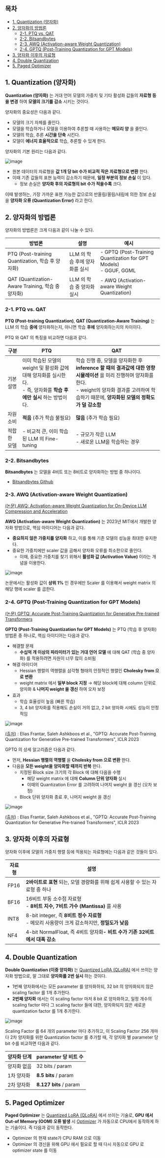 ## 목차

* [1. Quantization (양자화)](#1-quantization-양자화)
* [2. 양자화의 방법론](#2-양자화의-방법론)
  * [2-1. PTQ vs. QAT](#2-1-ptq-vs-qat)
  * [2-2. Bitsandbytes](#2-2-bitsandbytes)
  * [2-3. AWQ (Activation-aware Weight Quantization)](#2-3-awq-activation-aware-weight-quantization)
  * [2-4. GPTQ (Post-Training Quantization for GPT Models)](#2-4-gptq-post-training-quantization-for-gpt-models)
* [3. 양자화 이후의 자료형](#3-양자화-이후의-자료형)
* [4. Double Quantization](#4-double-quantization)
* [5. Paged Optimizer](#5-paged-optimizer)

## 1. Quantization (양자화)

**Quantization (양자화)** 는 거대 언어 모델의 가중치 및 기타 활성화 값들의 **자료형 등을 변경** 하여 **모델의 크기를 감소** 시키는 것이다.

양자화의 중요성은 다음과 같다.

* 모델의 크기 자체를 줄인다.
* 모델을 학습하거나 모델을 이용하여 추론할 때 사용하는 **메모리 양** 을 줄인다.
* 모델의 학습, 추론 **시간을 단축** 시킨다.
* 모델이 **에너지 효율적으로** 학습, 추론할 수 있게 한다.

양자화의 기본 원리는 다음과 같다.

![image](images/Quantization_1.PNG)

* 원본 데이터의 자료형을 **값 1개 당 bit 수가 비교적 작은 자료형으로 변환** 한다.
* 이때 기존 값들의 표현 능력이 감소하기 때문에, **일정 부분의 정보 손실** 이 있다.
  * 정보 손실은 **양자화 후의 자료형의 bit 수가 적을수록** 크다.

이때 발생하는, 가장 가까운 표현 가능한 값으로의 반올림/올림/내림에 의한 정보 손실을 **양자화 오류 (Quantization Error)** 라고 한다.

## 2. 양자화의 방법론

양자화의 방법론은 크게 다음과 같이 나눌 수 있다.

| 방법론                                         | 설명                  | 예시                                                                 |
|---------------------------------------------|---------------------|--------------------------------------------------------------------|
| PTQ (Post-training Quantization, 학습 후 양자화)  | LLM 의 학습 후에 양자화를 실시 | - GPTQ (Post-Training Quantization for GPT Models)<br>- GGUF, GGML |
| QAT (Quantization-Aware Training, 학습 중 양자화) | LLM 의 학습 중 양자화 실시   | - AWQ (Activation-aware Weight Quantization)                       |

### 2-1. PTQ vs. QAT

**PTQ (Post-training Quantization)**, **QAT (Quantization-Aware Training)** 는 LLM 의 학습 **중에** 양자화하는지, 아니면 학습 **후에** 양자화하는지의 차이이다.

PTQ 와 QAT 의 특징을 비교하면 다음과 같다.

| 구분     | PTQ                                                                          | QAT                                                                                                                                    |
|--------|------------------------------------------------------------------------------|----------------------------------------------------------------------------------------------------------------------------------------|
| 기본 설명  | 이미 학습된 모델의 weight 및 활성화 값에 대해 양자화를 실시한다.<br>- 즉, 양자화를 **학습 후에만 실시** 하는 방법이다. | 학습 진행 중, 모델을 양자화한 후 **inference 할 때의 결과값에 대한 영향 시뮬레이션** 을 미리 진행하며 양자화를 한다.<br>- weight의 양자화 결과를 고려하여 학습하기 때문에, **양자화된 모델의 정확도가 덜 감소함** |
| 자원 소비  | **적음** (추가 학습 불필요)                                                           | **많음** (추가 학습 필요)                                                                                                                      |
| 적합한 모델 | - 비교적 큰, 이미 학습된 LLM 의 Fine-tuning                                            | - 규모가 작은 LLM<br>- 새로운 LLM을 학습하는 경우                                                                                                     |

### 2-2. Bitsandbytes

**Bitsandbytes** 는 모델을 4비트 또는 8비트로 양자화하는 방법 중 하나이다.

* [Bitsandbytes Github](https://github.com/bitsandbytes-foundation/bitsandbytes)

### 2-3. AWQ (Activation-aware Weight Quantization)

[(논문) AWQ: Activation-aware Weight Quantization for On-Device LLM Compression and Acceleration](https://arxiv.org/pdf/2306.00978)

**AWQ (Activation-aware Weight Quantization)** 는 2023년 MIT에서 개발한 양자화 방법으로, 핵심 아이디어는 다음과 같다.

* **중요하지 않은 가중치를 양자화** 하고, 이를 통해 기존 모델의 성능을 최대한 유지한다.
* 중요한 가중치에만 scaler 값을 곱해서 양자화 오류를 최소한으로 줄인다.
  * 이때, 중요한 가중치를 찾기 위해서 **활성화 값 (Activation Value)** 이라는 개념을 이용한다.

![image](images/Quantization_2.PNG)

논문에서는 활성화 값이 **상위 1%** 인 경우에만 Scaler 를 이용해서 weight matrix 의 해당 행에 scaler 를 곱한다.

### 2-4. GPTQ (Post-Training Quantization for GPT Models)

[(논문) GPTQ: Accurate Post-Training Quantization for Generative Pre-trained Transformers](https://arxiv.org/pdf/2210.17323)

**GPTQ (Post-Training Quantization for GPT Models)** 는 PTQ (학습 후 양자화) 방법론 중 하나로, 핵심 아이디어는 다음과 같다.

* 해결할 문제
  * **수십억 개 이상의 파라미터가 있는 거대 언어 모델** 에 대해 QAT (학습 중 양자화) 를 적용하려면 자원이 너무 많이 소비됨
* 해결 아이디어
  * Hessian 행렬의 역행렬을 삼각형 형태의 안정적인 행렬인 **Cholesky from 으로 변환**
  * weight matrix 에서 **일부 block 지정** → 해당 block에 대해 column 단위로 양자화 & **나머지 weight 을 갱신** 하여 오차 보정
* 효과
  * 학습 효율성이 높음 (빠른 학습) 
  * 3, 4 bit 양자화를 적용해도 손실이 거의 없고, 2 bit 양자화 시에도 성능이 안정적임 

![image](images/Quantization_3.PNG)

[(출처)](https://arxiv.org/pdf/2210.17323) : Elias Frantar, Saleh Ashkboos et al., "GPTQ: Accurate Post-Training Quantization for Generative Pre-trained Transformers", ICLR 2023

GPTQ 의 상세 알고리즘은 다음과 같다.

* 먼저, **Hessian 행렬의 역행렬** 을 **Cholesky from 으로 변환** 한다.
* 다음을 **모든 weight을 양자화할 때까지 반복** 한다.
  * 지정된 Block size 크기의 각 Block 에 대해 다음을 수행
    * 해당 weight matrix 에 대해 **Column 단위 양자화** 실시
    * 이때의 Quantization Error 를 고려하여 나머지 weight 을 갱신 (오차 보정)
  * Block 단위 양자화 종료 후, 나머지 weight 을 갱신

![image](images/Quantization_4.PNG)

[(출처)](https://arxiv.org/pdf/2210.17323) : Elias Frantar, Saleh Ashkboos et al., "GPTQ: Accurate Post-Training Quantization for Generative Pre-trained Transformers", ICLR 2023

## 3. 양자화 이후의 자료형

양자화 이후에 모델의 가중치 행렬 등에 적용되는 자료형에는 다음과 같은 것들이 있다.

| 자료형  | 설명                                                                  |
|------|---------------------------------------------------------------------|
| FP16 | **2바이트로 표현** 되는, 모델 경량화를 위해 쉽게 사용할 수 있는 자료형 중 하나                    |
| BF16 | 16비트 부동 소수점 자료형<br>- **8비트 지수, 7비트 가수 (Mantissa)** 를 사용             |
| INT8 | 8-bit integer, 즉 **8비트 정수 자료형**<br>- 메모리 사용량이 크게 감소하지만, **정밀도가 낮음** |
| NF4  | 4-bit NormalFloat, 즉 4비트 양자화<b>- 비트 수가 기존 32비트에서 대폭 감소              |

## 4. Double Quantization

**Double Quantization (이중 양자화)** 는 [Quantized LoRA (QLoRA)](LLM_기초_Fine_Tuning_LoRA_QLoRA.md#3-qlora-quantized-lora) 에서 쓰이는 양자화 방법으로, 말 그대로 **양자화를 2번 실시** 하는 것이다.

* 1번째 양자화에서는 모든 parameter 를 양자화하되, 32 bit 의 양자화되지 않은 scaling factor 를 1개 추가한다.
* **2번째 양자화** 에서는 이 scaling factor 마저 8 bit 로 양자화하고, 일정 개수의 scaling factor 마다 그 scaling factor 들에 대한, 양자화되지 않은 새로운 quantization factor 를 1개 추가한다.

![image](images/Quantization_5.PNG)

Scaling Factor 를 64 개의 parameter 마다 추가하고, 이 Scaling Factor 256 개마다 2차 양자화를 위한 Quantization factor 를 추가할 때, 각 양자화 별 parameter 당 bit 수를 비교하면 다음과 같다.

| 양자화 단계 | parameter 당 비트 수       |
|--------|------------------------|
| 양자화 없음 | 32 bits / param        |
| 1차 양자화 | **8.5 bits** / param   |
| 2차 양자화 | **8.127 bits** / param |

## 5. Paged Optimizer

**Paged Optimizer** 는 [Quantized LoRA (QLoRA)](LLM_기초_Fine_Tuning_LoRA_QLoRA.md#3-qlora-quantized-lora) 에서 쓰이는 기술로, **GPU 에서 Out-of Memory (OOM) 오류 발생** 시 [Optimizer](../Deep%20Learning%20Basics/딥러닝_기초_Optimizer.md) 가 자동으로 CPU에서 동작하게 하는 기술이다. 즉 다음과 같이 동작한다.

* Optimizer 의 현재 state가 CPU RAM 으로 이동
* Optimizer 의 갱신을 위해 GPU 에서 필요로 할 때 다시 자동으로 GPU 로 optimizer state 를 이동
